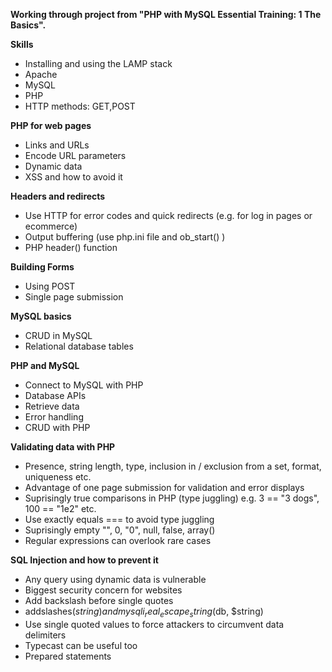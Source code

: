 **Working through project from "PHP with MySQL Essential Training: 1 The Basics".**

**Skills**  

- Installing and using the LAMP stack  
- Apache 
- MySQL 
- PHP 
- HTTP methods: GET,POST

**PHP for web pages**

- Links and URLs
- Encode URL parameters
- Dynamic data
- XSS and how to avoid it

**Headers and redirects**
- Use HTTP for error codes and quick redirects (e.g. for log in pages or ecommerce)
- Output buffering (use php.ini file and ob_start() )
- PHP header() function

**Building Forms**
- Using POST
- Single page submission

**MySQL basics**
- CRUD in MySQL
- Relational database tables

**PHP and MySQL**
- Connect to MySQL with PHP
- Database APIs
- Retrieve data
- Error handling
- CRUD with PHP

**Validating data with PHP**
- Presence, string length, type, inclusion in / exclusion from a set, format, uniqueness etc.  
- Advantage of one page submission for validation and error displays
- Suprisingly true comparisons in PHP (type juggling) e.g. 3 == "3 dogs", 100 == "1e2" etc.
- Use exactly equals === to avoid type juggling
- Suprisingly empty "", 0, "0", null, false, array()
- Regular expressions can overlook rare cases

**SQL Injection and how to prevent it**
- Any query using dynamic data is vulnerable
- Biggest security concern for websites
- Add backslash before single quotes
- addslashes($string) and mysqli_real_escape_string($db, $string)
- Use single quoted values to force attackers to circumvent data delimiters
- Typecast can be useful too
- Prepared statements